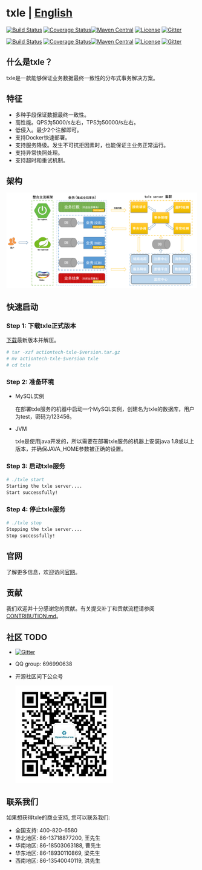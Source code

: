 # txle | [English](README.md)
[![Build Status](https://travis-ci.org/apache/incubator-servicecomb-saga.svg?branch=master)](https://travis-ci.org/apache/incubator-servicecomb-saga?branch=master) [![Coverage Status](https://coveralls.io/repos/github/apache/incubator-servicecomb-saga/badge.svg?branch=master)](https://coveralls.io/github/apache/incubator-servicecomb-saga?branch=master)[![Maven Central](https://maven-badges.herokuapp.com/maven-central/org.apache.servicecomb.saga/saga/badge.svg)](http://search.maven.org/#search%7Cga%7C1%7Corg.apache.servicecomb.saga) [![License](https://img.shields.io/badge/license-Apache%202-4EB1BA.svg)](https://www.apache.org/licenses/LICENSE-2.0.html) [![Gitter](https://img.shields.io/badge/ServiceComb-Gitter-ff69b4.svg)](https://gitter.im/ServiceCombUsers/Saga)

[![Build Status](https://travis-ci.org/apache/incubator-servicecomb-saga.svg?branch=master)](https://travis-ci.org/apache/incubator-servicecomb-saga?branch=master) [![Coverage Status](https://coveralls.io/repos/github/apache/incubator-servicecomb-saga/badge.svg?branch=master)](https://coveralls.io/github/apache/incubator-servicecomb-saga?branch=master)[![Maven Central](https://maven-badges.herokuapp.com/maven-central/org.apache.servicecomb.saga/saga/badge.svg)](http://search.maven.org/#search%7Cga%7C1%7Corg.apache.servicecomb.saga) [![License](https://img.shields.io/badge/license-Apache%202-4EB1BA.svg)](https://www.apache.org/licenses/LICENSE-2.0.html) [![Gitter](https://img.shields.io/badge/ServiceComb-Gitter-ff69b4.svg)](https://gitter.im/ServiceCombUsers/Saga)

## 什么是txle？
txle是一款能够保证业务数据最终一致性的分布式事务解决方案。

## 特征
* 多种手段保证数据最终一致性。
* 高性能。QPS为5000/s左右，TPS为50000/s左右。
* 低侵入。最少2个注解即可。
* 支持Docker快速部署。
* 支持服务降级。发生不可抗拒因素时，也能保证主业务正常运行。
* 支持异常快照处理。
* 支持超时和重试机制。

## 架构

![txle业务集成架构](docs/txle-architecture.png)

## 快速启动

### Step 1: 下载txle正式版本
[下载](https://github.com/actiontech/txle/releases)最新版本并解压。

```bash
# tar -xzf actiontech-txle-$version.tar.gz
# mv actiontech-txle-$version txle
# cd txle
```

### Step 2: 准备环境
* MySQL实例

    在部署txle服务的机器中启动一个MySQL实例，创建名为txle的数据库，用户为test，密码为123456。

* JVM

    txle是使用java开发的，所以需要在部署txle服务的机器上安装java 1.8或以上版本，并确保JAVA_HOME参数被正确的设置。

### Step 3: 启动txle服务

```bash
# ./txle start
Starting the txle server....
Start successfully!
```
### Step 4: 停止txle服务

```bash
# ./txle stop
Stopping the txle server....
Stop successfully!
```

## 官网

了解更多信息，欢迎访问[官网](https://opensource.actionsky.com/)。

## 贡献

我们欢迎并十分感谢您的贡献。有关提交补丁和贡献流程请参阅[CONTRIBUTION.md](https://github.com/actiontech/txle/docs/CONTRIBUTION.md)。

## 社区 TODO

* [![Gitter](https://badges.gitter.im/actiontech-txle/community.svg)](https://gitter.im/actiontech-txle/community?utm_source=badge&utm_medium=badge&utm_campaign=pr-badge)
* QQ group: 696990638
* 开源社区问下公众号
  
  ![dble](./docs/QR_code.png)

## 联系我们

如果想获得txle的商业支持, 您可以联系我们:

- 全国支持: 400-820-6580
- 华北地区: 86-13718877200, 王先生
- 华南地区: 86-18503063188, 曹先生
- 华东地区: 86-18930110869, 梁先生
- 西南地区: 86-13540040119, 洪先生